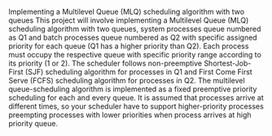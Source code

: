 Implementing a Multilevel Queue (MLQ) scheduling algorithm with two queues This project will involve implementing a Multilevel Queue (MLQ) scheduling algorithm with two queues, system processes queue numbered as Q1 and batch processes queue numbered as Q2 with specific assigned priority for each queue (Q1 has a higher priority than Q2). Each process must occupy the respective queue with specific priority range according to its priority (1 or 2). The scheduler follows non-preemptive Shortest-Job-First (SJF) scheduling algorithm for processes in Q1 and First Come First Serve (FCFS) scheduling algorithm for processes in Q2. The multilevel queue-scheduling algorithm is implemented as a fixed preemptive priority scheduling for each and every queue. It is assumed that processes arrive at different times, so your scheduler have to support higher-priority processes preempting processes with lower priorities when process arrives at high priority queue.
